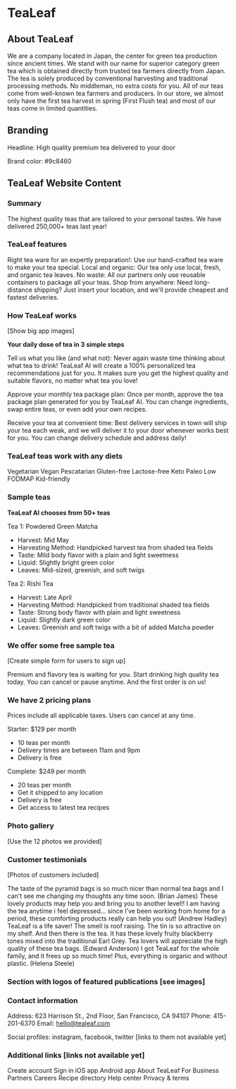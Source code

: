 # TeaLeaf

## About TeaLeaf

We are a company located in Japan, the center for green tea production since ancient times. We stand with our name for superior category green tea which is obtained directly from trusted tea farmers directly from Japan. The tea is solely produced by conventional harvesting and traditional processing methods. No middleman, no extra costs for you. All of our teas come from well-known tea farmers and producers. In our store, we almost only have the first tea harvest in spring (First Flush tea) and most of our teas come in limited quantities.

## Branding

Headline: High quality premium tea delivered to your door

Brand color: #9c8460

## TeaLeaf Website Content

### Summary

The highest quality teas that are tailored to your personal tastes. We have delivered 250,000+ teas last year!

### TeaLeaf features

Right tea ware for an expertly preparation!: Use our hand-crafted tea ware to make your tea special.
Local and organic: Our tea only use local, fresh, and organic tea leaves.
No waste: All our partners only use reusable containers to package all your teas.
Shop from anywhere: Need long-distance shipping? Just insert your location, and we'll provide cheapest and fastest deliveries.

### How TeaLeaf works

[Show big app images]

**Your daily dose of tea in 3 simple steps**

Tell us what you like (and what not): Never again waste time thinking about what tea to drink! TeaLeaf AI will create a 100% personalized tea recommendations just for you. It makes sure you get the highest quality and suitable flavors, no matter what tea you love!

Approve your monthly tea package plan: Once per month, approve the tea package plan generated for you by TeaLeaf AI. You can change ingredients, swap entire teas, or even add your own recipes.

Receive your tea at convenient time: Best delivery services in town will ship your tea each weak, and we will deliver it to your door whenever works best for you. You can change delivery schedule and address daily!

### TeaLeaf teas work with any diets

Vegetarian
Vegan
Pescatarian
Gluten-free
Lactose-free
Keto
Paleo
Low FODMAP
Kid-friendly

### Sample teas

**TeaLeaf AI chooses from 50+ teas**

Tea 1: Powdered Green Matcha

- Harvest: Mid May
- Harvesting Method: Handpicked harvest tea from shaded tea fields
- Taste: Mild body flavor with a plain and light sweetness
- Liquid: Slightly bright green color
- Leaves: Mid-sized, greenish, and soft twigs

Tea 2: Rishi Tea

- Harvest: Late April
- Harvesting Method: Handpicked from traditional shaded tea fields
- Taste: Strong body flavor with plain and light sweetness
- Liquid: Slightly dark green color
- Leaves: Greenish and soft twigs with a bit of added Matcha powder

### We offer some free sample tea

[Create simple form for users to sign up]

Premium and flavory tea is waiting for you. Start drinking high quality tea today. You can cancel or pause anytime. And the first order is on us!

### We have 2 pricing plans

Prices include all applicable taxes. Users can cancel at any time.

Starter: $129 per month

- 10 teas per month
- Delivery times are between 11am and 9pm
- Delivery is free

Complete: $249 per month

- 20 teas per month
- Get it shipped to any location
- Delivery is free
- Get access to latest tea recipes

### Photo gallery

[Use the 12 photos we provided]

### Customer testimonials

[Photos of customers included]

The taste of the pyramid bags is so much nicer than normal tea bags and I can't see me changing my thoughts any time soon. (Brian James)
These lovely products may help you and bring you to another level!! I am having the tea anytime i feel depressed… since I’ve been working from home for a period, these comforting products really can help you out! (Andrew Hadley)
TeaLeaf is a life saver! The smell is roof raising. The tin is so attractive on my shelf. And then there is the tea. It has these lovely fruity blackberry tones mixed into the traditional Earl Grey. Tea lovers will appreciate the high quality of these tea bags. (Edward Anderson)
I got TeaLeaf for the whole family, and it frees up so much time! Plus, everything is organic and without plastic. (Helena Steele)

### Section with logos of featured publications [see images]

### Contact information

Address: 623 Harrison St., 2nd Floor, San Francisco, CA 94107
Phone: 415-201-6370
Email: hello@tealeaf.com

Social profiles: instagram, facebook, twitter [links to them not available yet]

### Additional links [links not available yet]

Create account
Sign in
iOS app
Android app
About TeaLeaf
For Business
Partners
Careers
Recipe directory
Help center
Privacy & terms
